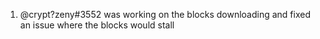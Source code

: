 1. @crypt?zeny#3552 was working on the blocks downloading and fixed an issue where the blocks would stall
